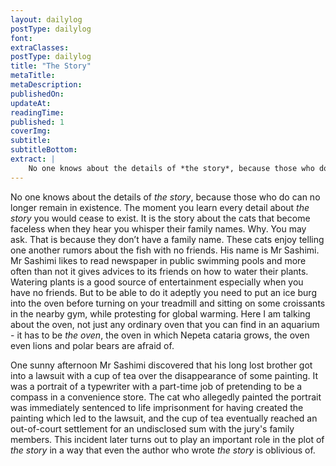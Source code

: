 ```yaml
---
layout: dailylog
postType: dailylog
font: 
extraClasses: 
postType: dailylog
title: "The Story"
metaTitle:
metaDescription: 
publishedOn: 
updateAt: 
readingTime: 
published: 1
coverImg: 
subtitle:
subtitleBottom:
extract: |
    No one knows about the details of *the story*, because those who do can no longer remain in existence. The moment you learn every detail about *the story* you would cease to exist. It is the story about the cats that become faceless when they hear you whisper their family names. Why. You may ask. That is because they don’t have a family name. These cats enjoy telling one another rumors about the fish with no friends. His name is Mr Sashimi. Mr Sashimi likes to read newspaper in public swimming pools and more often than not it gives advices to its friends on how to water their plants. Watering plants is a good source of entertainment especially when you have no friends.
---
```


No one knows about the details of *the story*, because those who do can no longer remain in existence. The moment you learn every detail about *the story* you would cease to exist. It is the story about the cats that become faceless when they hear you whisper their family names. Why. You may ask. That is because they don’t have a family name. These cats enjoy telling one another rumors about the fish with no friends. His name is Mr Sashimi. Mr Sashimi likes to read newspaper in public swimming pools and more often than not it gives advices to its friends on how to water their plants. Watering plants is a good source of entertainment especially when you have no friends. But to be able to do it adeptly you need to put an ice burg into the oven before turning on your treadmill and sitting on some croissants in the nearby gym, while protesting for global warming. Here I am talking about the oven, not just any ordinary oven that you can find in an aquarium - it has to be *the oven*, the oven in which Nepeta cataria grows, the oven even lions and polar bears are afraid of. 

One sunny afternoon Mr Sashimi discovered that his long lost brother got into a lawsuit with a cup of tea over the disappearance of some painting. It was a portrait of a typewriter with a part-time job of pretending to be a compass in a convenience store. The cat who allegedly painted the portrait was immediately sentenced to life imprisonment for having created the painting which led to the lawsuit, and the cup of tea eventually reached an out-of-court settlement for an undisclosed sum with the jury's family members. This incident later turns out to play an important role in the plot of *the story* in a way that even the author who wrote *the story* is oblivious of.
 